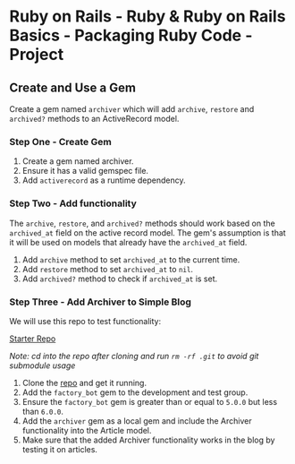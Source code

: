 # Ruby on Rails - Ruby & Ruby on Rails Basics - Packaging Ruby Code - Project

## Create and Use a Gem

Create a gem named `archiver` which will add `archive`, `restore` and `archived?` methods to an ActiveRecord model.

### Step One - Create Gem

1. Create a gem named archiver.
2. Ensure it has a valid gemspec file.
3. Add `activerecord` as a runtime dependency.

### Step Two - Add functionality

The `archive`, `restore`, and `archived?` methods should work based on the `archived_at` field on the active record model. The gem's assumption is that it will be used on models that already have the `archived_at` field.

1. Add `archive` method to set `archived_at` to the current time.
2. Add `restore` method to set `archived_at` to `nil`.
3. Add `archived?` method to check if `archived_at` is set.

### Step Three - Add Archiver to Simple Blog

We will use this repo to test functionality:

[Starter Repo](https://github.com/LambdaSchool/rails-mini-course-sprint1-mod4-rails-base-app)

*Note: cd into the repo after cloning and run `rm -rf .git` to avoid git submodule usage*

1. Clone the [repo](https://github.com/LambdaSchool/rails-mini-course-sprint1-mod4-rails-base-app) and get it running.
2. Add the `factory_bot` gem to the development and test group.
3. Ensure the `factory_bot` gem is greater than or equal to `5.0.0` but less than `6.0.0`.
4. Add the `archiver` gem as a local gem and include the Archiver functionality into the Article model.
5. Make sure that the added Archiver functionality works in the blog by testing it on articles.
